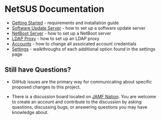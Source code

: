 # NetSUS Documentation

* [Getting Started](getting_started.md) - requirements and installation guide
* [Software Update Server](sus.md) - how to set up a software update server
* [NetBoot Server](netboot.md) - how to set up a NetBoot server
* [LDAP Proxy](ldap_proxy.md) - how to set up an LDAP proxy
* [Accounts](accounts.md) - how to change all assoicated account credentials
* [Settings](settings.md) - walkthroughs of each additional option found in the settings page

## Still have Questions?

* GitHub issues are the primary way for communicating about specific proposed changes to this project.

* There is a discussion board located on [JAMF Nation](https://jamfnation.jamfsoftware.com/viewProduct.html?id=180&view=discussions). You are welcome to create an account and contribute to the discussion by asking questions, discussing bugs, or answering questions you may have knowledge about.